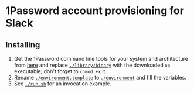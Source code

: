 # 1Password account provisioning for Slack

## Installing
1. Get the 1Password command line tools for your system and architecture from [here](https://1password.com/es/downloads/command-line/) and replace [`./library/binary`](/library/binary) with the downloaded `op` executable; don't forget to `chmod +x` it.
2. Rename [`./environment.template`](/environment.template) to [`./environment`](/environment) and fill the variables.
3. See [`./run.sh`](/run.sh) for an invocation example.
